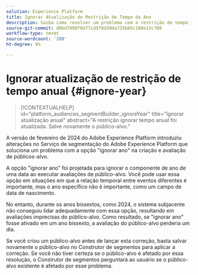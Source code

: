 ```yaml
---
solution: Experience Platform
title: Ignorar Atualização de Restrição de Tempo do Ano
description: Saiba como resolver um problema com a restrição de tempo ignorar ano.
source-git-commit: d0bd7990f0d77cd5f8d30da735b89c188e13c780
workflow-type: tm+mt
source-wordcount: '208'
ht-degree: 9%

---
```



# Ignorar atualização de restrição de tempo anual {#ignore-year}

>[!CONTEXTUALHELP]
>id="platform_audiences_segmentBuilder_ignoreYear"
>title="Ignorar atualização anual"
>abstract="A restrição ignorar tempo anual foi atualizada. Salve novamente o público-alvo."

A versão de fevereiro de 2024 do Adobe Experience Platform introduziu alterações no Serviço de segmentação do Adobe Experience Platform que soluciona um problema com a opção &quot;ignorar ano&quot; na criação e avaliação de públicos-alvo.

A opção &quot;ignorar ano&quot; foi projetada para ignorar o componente de ano de uma data ao executar avaliações de público-alvo. Você pode usar essa opção em situações em que a relação temporal entre eventos diferentes é importante, mas o ano específico não é importante, como um campo de data de nascimento.

No entanto, durante os anos bissextos, como 2024, o sistema subjacente não conseguiu lidar adequadamente com essa opção, resultando em avaliações imprecisas do público-alvo. Como resultado, se &quot;ignorar ano&quot; fosse ativado em um ano bissexto, a avaliação do público-alvo perderia um dia.

Se você criou um público-alvo antes de lançar esta correção, basta salvar novamente o público-alvo no Construtor de segmentos para aplicar a correção. Se você não tiver certeza se o público-alvo é afetado por essa resolução, o Construtor de segmentos perguntará ao usuário se o público-alvo existente é afetado por esse problema.
